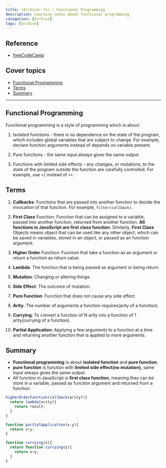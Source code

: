 ```yaml
---
title: (Archive) fcc | Functional Programming
description: Learning notes about functional programming.
categories: [archive] 
tags: [archive] 
---
```


## Reference

- [freeCodeCamp](https://www.freecodecamp.org/)

## Cover topics

- [Functional Programming](#functional-programming)
- [Terms](#terms)
- [Summary](#summary)

---

## Functional Programming

Functional programming is a style of programming which is about:

1. Isolated functions - there is no dependence on the state of the program, which includes global variables that are subject to change. For example, declare function arguments instead of depends on variable present.

2. Pure functions - the same input always gives the same output.

3. Functions with limited side effects - any changes, or mutations, to the state of the program outside the function are carefully controlled. For example, use `+1` instead of `++`.

## Terms

1. **Callbacks**: Functions that are passed into another function to decide the invocation of that function. For example, `filter(callback)`.

2. **First Class** Function: Function that can be assigned to a variable, passed into another function, returned from another function. **All functions in JavaScript are first class function**. Similarly, **First Class** Objects means object that can be used like any other object, which can be saved in variables, stored in an object, or passed as an function argument.

3. **Higher Order** Function: Function that take a function as an argument or return a function as return value.

4. **Lambda**: The function that is being passed as argument or being return.

5. **Mutation**: Changing or altering things.

6. **Side Effect**: The outcome of mutation.

7. **Pure Function**: Function that does not cause any side effect

8. **Arity**: The number of arguments a function requires(arity of a function).

9. **Currying**: To convert a function of N arity into a function of 1 arity(currying of a function).

10. **Partial Application**: Applying a few arguments to a function at a time and returning another function that is applied to more arguments.

## Summary

- **Functional programming** is about **isolated function** and **pure function**.
- **pure function** is function with **limited side effect(no mutation)**, same input always gives the same output.
- All function in JavaScript is **first class function**, meaning they can be store in a variable, passed as function argument and returned from a function.

```js
higherOrderFunction(callback(arity)){
  return lambda(arity){
    return result;
  }
}

function partialApplication(x,y){
  return x+y;
}

function currying(x){
  return function currying(y){
    return x+y;
  }
}
```
